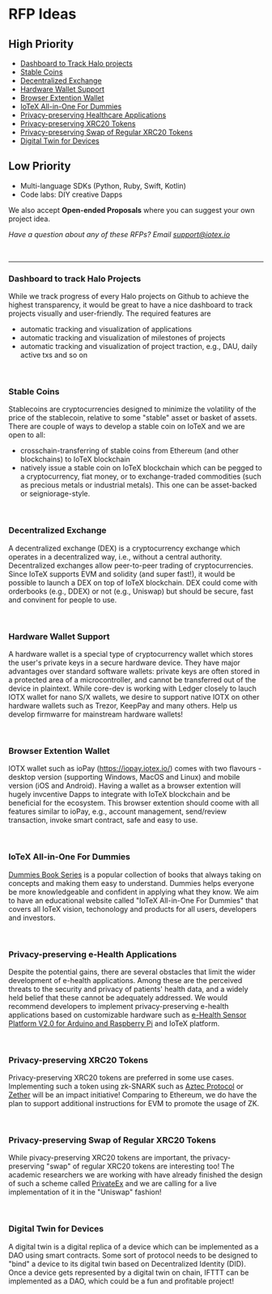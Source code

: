 # RFP Ideas

## High Priority
- [Dashboard to Track Halo projects](#dashboard-to-track-halo-projects)
- [Stable Coins](#stalbe-coins)
- [Decentralized Exchange](#decentralized-exchange)
- [Hardware Wallet Support](#hardware-wallet-support)
- [Browser Extention Wallet](#browser-extention-wallet)
- [IoTeX All-in-One For Dummies](#iotex-all-in-one-for-dummies)
- [Privacy-preserving Healthcare Applications](#privacy-preserving-e-health-applications)
- [Privacy-preserving XRC20 Tokens](#privacy-preserving-xrc20-tokens)
- [Privacy-preserving Swap of Regular XRC20 Tokens](#privacy-preserving-swap-of-regular-xrc20-tokens)
- [Digital Twin for Devices](#digital-twin-for-devices)

## Low Priority
- Multi-language SDKs (Python, Ruby, Swift, Kotlin)
- Code labs: DIY creative Dapps

We also accept **Open-ended Proposals** where you can suggest your own project idea.

*Have a question about any of these RFPs? Email support@iotex.io*

&nbsp;

------

### Dashboard to track Halo Projects

While we track progress of every Halo projects on Github to achieve the highest transparency, it would be great to have a nice dashboard to track projects visually and user-friendly. The required features are
- automatic tracking and visualization of applications
- automatic tracking and visualization of milestones of projects
- automatic tracking and visualization of project traction, e.g., DAU, daily active txs and so on


&nbsp;

### Stable Coins ###
Stablecoins are cryptocurrencies designed to minimize the volatility of the price of the stablecoin, relative to some "stable" asset or basket of assets. There are couple of ways to develop a stable coin on IoTeX and we are open to all:
- crosschain-transferring of stable coins from Ethereum (and other blockchains) to IoTeX blockchain
- natively issue a stable coin on IoTeX blockchain which can be pegged to a cryptocurrency, fiat money, or to exchange-traded commodities (such as precious metals or industrial metals). This one can be asset-backed or seigniorage-style.

&nbsp;

### Decentralized Exchange ###
A decentralized exchange (DEX) is a cryptocurrency exchange which operates in a decentralized way, i.e., without a central authority. Decentralized exchanges allow peer-to-peer trading of cryptocurrencies. Since IoTeX supports EVM and solidity (and super fast!), it would be possible to launch a DEX on top of IoTeX blockchain. DEX could come with orderbooks (e.g., DDEX) or not (e.g., Uniswap) but should be secure, fast and convinent for people to use.

&nbsp;

### Hardware Wallet Support ###
A hardware wallet is a special type of cryptocurrency wallet which stores the user's private keys in a secure hardware device. They have major advantages over standard software wallets: private keys are often stored in a protected area of a microcontroller, and cannot be transferred out of the device in plaintext. While core-dev is working with Ledger closely to lauch IOTX wallet for nano S/X wallets, we desire to support native IOTX on other hardware wallets such as Trezor, KeepPay and many others. Help us develop firmwarre for mainstream hardware wallets!

&nbsp;

### Browser Extention Wallet ###
IOTX wallet such as ioPay (https://iopay.iotex.io/) comes with two flavours - desktop version (supporting Windows, MacOS and Linux) and mobile version (iOS and Android). Having a wallet as a browser extention will hugely invcentive Dapps to integrate with IoTeX blockchain and be beneficial for the ecosystem. This browser extention should coome with all features similar to ioPay, e.g., account management, send/review transaction, invoke smart contract, safe and easy to use.

&nbsp;

### IoTeX All-in-One For Dummies ###
[Dummies Book Series](https://www.dummies.com) is a popular collection of books that always taking on concepts and making them easy to understand. Dummies helps everyone be more knowledgeable and confident in applying what they know. We aim to have an educational website called "IoTeX All-in-One For Dummies" that covers all IoTeX vision, techonology and products for all users, developers and investors.

&nbsp;

### Privacy-preserving e-Health Applications ###
Despite the potential gains, there are several obstacles that limit the wider development of e-health applications. Among these are the perceived threats to the security and privacy of patients' health data, and a widely held belief that these cannot be adequately addressed. We would recommend developers to implement privacy-preserving e-health applications based on customizable hardware such as [e-Health Sensor Platform V2.0 for Arduino and Raspberry Pi](https://www.cooking-hacks.com/documentation/tutorials/ehealth-biometric-sensor-platform-arduino-raspberry-pi-medical.html) and IoTeX platform.

&nbsp;

### Privacy-preserving XRC20 Tokens ###
Privacy-preserving XRC20 tokens are preferred in some use cases. Implementing such a token using zk-SNARK such as [Aztec Protocol](https://www.aztecprotocol.com/) or [Zether](https://crypto.stanford.edu/~buenz/papers/zether.pdf) will be an impact initiative! Comparing to Ethereum, we do have the plan to support additional instructions for EVM to promote the usage of ZK.

&nbsp;

### Privacy-preserving Swap of Regular XRC20 Tokens ###
While pivacy-preserving XRC20 tokens are important, the privacy-preserving "swap" of regular XRC20 tokens are interesting too! The academic researchers we are working with have already finished the design of such a scheme called [PrivateEx](https://www.researchgate.net/publication/340270180_PrivateEx_privacy_preserving_exchange_of_crypto-assets_on_blockchain) and we are calling for a live implementation of it in the "Uniswap" fashion!

&nbsp;

### Digital Twin for Devices ###
A digital twin is a digital replica of a device which can be implemented as a DAO using smart contracts. Some sort of protocol needs to be designed to "bind" a device to its digital twin based on Decentralized Identity (DID). Once a device gets represented by a digital twin on chain, IFTTT can be implemented as a DAO, which could be a fun and profitable project! 

&nbsp;

